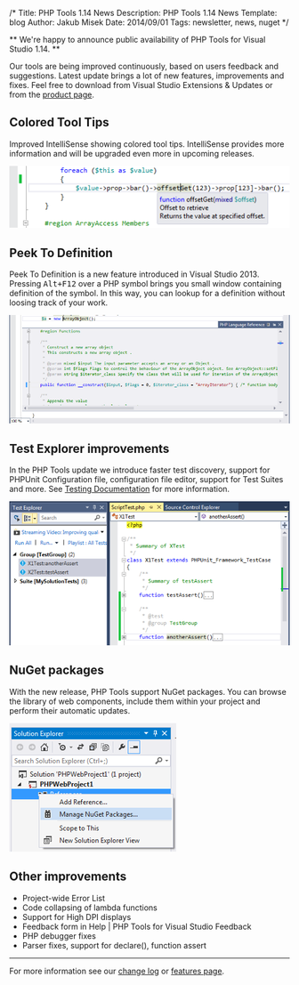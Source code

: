 /*
Title: PHP Tools 1.14 News
Description: PHP Tools 1.14 News
Template: blog
Author: Jakub Misek
Date: 2014/09/01
Tags: newsletter, news, nuget
*/

** We're happy to announce public availability of PHP Tools for Visual Studio 1.14. **

Our tools are being improved continuously, based on users feedback and suggestions. Latest update brings a lot of new features, improvements and fixes. Feel free to download from Visual Studio Extensions & Updates or from the [product page](http://www.devsense.com/products/php-tools/download).

## Colored Tool Tips
Improved IntelliSense showing colored tool tips. IntelliSense provides more information and will be upgraded even more in upcoming releases.

![Tool Tips](img/tooltips.png)

## Peek To Definition
Peek To Definition is a new feature introduced in Visual Studio 2013. Pressing <kbd>Alt+F12</kbd> over a PHP symbol brings you small window containing definition of the symbol. In this way, you can lookup for a definition without loosing track of your work.

![Peek Window](img/peektodef.png)

## Test Explorer improvements
In the PHP Tools update we introduce faster test discovery, support for PHPUnit Configuration file, configuration file editor, support for Test Suites and more. See [Testing Documentation](http://docs.devsense.com/testing/test-explorer) for more information.

![Test Explorer](img/test-explorer-2.png)

## NuGet packages
With the new release, PHP Tools support NuGet packages. You can browse the library of web components, include them within your project and perform their automatic updates.

![NuGet](img/nuget.png)

## Other improvements
* Project-wide Error List
* Code collapsing of lambda functions
* Support for High DPI displays
* Feedback form in Help | PHP Tools for Visual Studio Feedback
* PHP debugger fixes
* Parser fixes, support for declare(), function assert

---

For more information see our [change log](http://www.devsense.com/products/php-tools/download) or [features page](http://www.devsense.com/products/php-tools/features).
